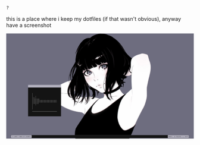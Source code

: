 `?`  
  
this is a place where i keep my dotfiles (if that wasn't obvious), anyway have a screenshot
  
![screen](https://raw.githubusercontent.com/buyBread/dots/master/screenshots/2018-05-25-190706_1366x768_scrot.png)  
